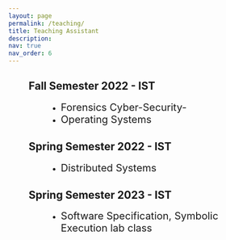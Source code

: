 ```yaml
---
layout: page
permalink: /teaching/
title: Teaching Assistant
description: 
nav: true
nav_order: 6
---
```



<h2 style="margin-left:40px">Fall Semester 2022 - IST</h2>

<ul>
	<li style="margin-left: 80px;"><span style="font-size:20px">Forensics Cyber-Security-</span> </li>
	<li style="margin-left: 80px;"><span style="font-size:20px">Operating Systems</span> </li>
</ul>


<h2 style="margin-left:40px">Spring Semester 2022 - IST</h2>

<ul>
	<li style="margin-left: 80px;"><span style="font-size:20px">Distributed Systems</span></li>
</ul>


<h2 style="margin-left:40px">Spring Semester 2023 - IST</h2>

<ul>
	<li style="margin-left: 80px;"><span style="font-size:20px">Software Specification, Symbolic Execution lab class</span></li>
</ul>